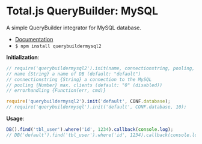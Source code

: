 # Total.js QueryBuilder: MySQL

A simple QueryBuilder integrator for MySQL database.

- [Documentation](https://docs.totaljs.com/total4/)
- `$ npm install querybuildermysql2`

__Initialization__:

```js
// require('querybuildermysql2').init(name, connectionstring, pooling, [errorhandling]);
// name {String} a name of DB (default: "default")
// connectionstring {String} a connection to the MySQL
// pooling {Number} max. clients (default: "0" (disabled))
// errorhandling {Function(err, cmd)}

require('querybuildermysql2').init('default', CONF.database);
// require('querybuildermysql').init('default', CONF.database, 10);
```

__Usage__:

```js
DB().find('tbl_user').where('id', 1234).callback(console.log);
// DB('default').find('tbl_user').where('id', 1234).callback(console.log);
```
